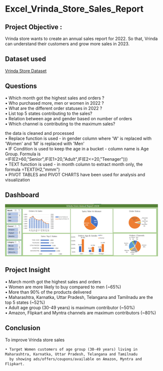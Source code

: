 # Excel_Vrinda_Store_Sales_Report
## Project Objective : 
Vrinda store wants to create an annual sales report for 2022. So that, Vrinda can understand their customers and grow more sales in 2023.

## Dataset used
<a href = "https://github.com/rinasingh1/Excel_Vrinda_Store_Analysis_Report/blob/main/Dataset.xlsx">Vrinda Store Dataset</a>

## Questions <br>
•	Which month got the highest sales and orders ?
<br>
•	Who purchased more, men or women in 2022 ?
<br>
•	What are the different order statuses in 2022 ? 
<br>
•	List top 5 states contributing to the sales?
<br>
•	Relation between age and gender based on number of orders
<br>
•	Which channel is contributing to the maximum sales?

the data is cleaned and processed
<br>
•	Replace function is used - in gender column where 'W' is replaced with 'Women' and 'M' is replaced with 'Men'
<br>
•	IF Condition is used to keep the age in a bucket - column name is Age Group. Formula is =IF(E2>60,"Senior",IF(E1>20,"Adult",IF(E2<=20,"Teenager")))
<br>
•	TEXT function is used - in month column to extract month only, the formula =TEXT(H2,"mmm")
<br>
•	PIVOT TABLES and PIVOT CHARTS have been used for analysis and visualization

## Dashboard
![image alt](https://github.com/rinasingh1/Excel_Vrinda_Store_Analysis_Report/blob/3521c5e02f22d81f7c2756ce9eafbb1ec8e1e814/Dashboard_Image.png)

## Project Insight <br>
•	March month got the highest sales and orders
<br>
•	Women are more likely to buy compared to men (~65%)
<br>
•	More than 90% of the products delivered
<br>
•	Maharashtra, Karnatka, Uttar Pradesh, Telangana and Tamilnadu are the top 5 states (~52%)
<br>
•	Adult age group (30-49 years) is maximum contributor (~50%)
<br>
•	Amazon, Flipkart and Myntra channels are maximum contributors (~80%)

## Conclusion 
To improve Vrinda store sales 
    
    • Target Women customers of age group (30-49 years) living in Maharashtra, Karnatka, Uttar Pradesh, Telangana and Tamilnadu 
      by showing ads/offers/coupons/available on Amazon, Myntra and Flipkart.











  

   
  


